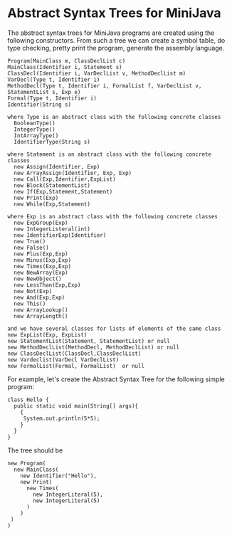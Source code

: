 # Abstract Syntax Trees for MiniJava

The abstract syntax trees for MiniJava programs
are created using the following constructors.
From such a tree we can create a symbol table,
do type checking, pretty print the program,
generate the assembly language.

```
Program(MainClass m, ClassDeclList c)
MainClass(Identifier i, Statement s)
ClassDecl(Identifier i, VarDeclList v, MethodDeclList m)
VarDecl(Type t, Identifier i)
MethodDecl(Type t, Identifier i, FormalList f, VarDeclList v, StatementList s, Exp e)
Formal(Type t, Identifier i)
Identifier(String s)

where Type is an abstract class with the following concrete classes
  BooleanType()
  IntegerType()
  IntArrayType()
  IdentifierType(String s)

where Statement is an abstract class with the following concrete classes
  new Assign(Identifier, Exp)
  new ArrayAssign(Identifier, Exp, Exp)
  new Call(Exp,Identifier,ExpList)
  new Block(StatementList)
  new If(Exp,Statement,Statement)
  new Print(Exp)
  new While(Exp,Statement)

where Exp is an abstract class with the following concrete classes
  new ExpGroup(Exp)
  new IntegerListeral(int)
  new IdentifierExp(Identifier)
  new True()
  new False()
  new Plus(Exp,Exp)
  new Minus(Exp,Exp)
  new Times(Exp,Exp)
  new NewArray(Exp)
  new NewObject()
  new LessThan(Exp,Exp)
  new Not(Exp)
  new And(Exp,Exp)
  new This()
  new ArrayLookup()
  new ArrayLength()

and we have several classes for lists of elements of the same class
new ExpList(Exp, ExpList)
new StatementList(Statement, StatementList) or null
new MethodDeclList(MethodDecl, MethodDeclList) or null
new ClassDeclList(ClassDecl,ClassDeclList)
new Vardeclist(VarDecl VarDeclList)
new FormalList(Formal, FormalList)  or null
```
For example, let's create the Abstract Syntax Tree for the following simple program:
```
class Hello {
  public static void main(String[] args){
    {
     System.out.println(5*5);
    }
  }
}
```
The tree should be
```
new Program(
  new MainClass(
    new Identifier("Hello"),
    new Print(
      new Times(
        new IntegerLiteral(5),
        new IntegerLiteral(5)
      )
    )
 )
)
```

